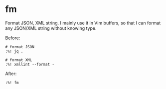 # fm

Format JSON, XML string. I mainly use it in Vim buffers, so that I can format
any JSON/XML string without knowing type.

Before:
```
# format JSON
:%! jq .

# format XML
:%! xmllint --format -
```

After:
```
:%! fm
```

